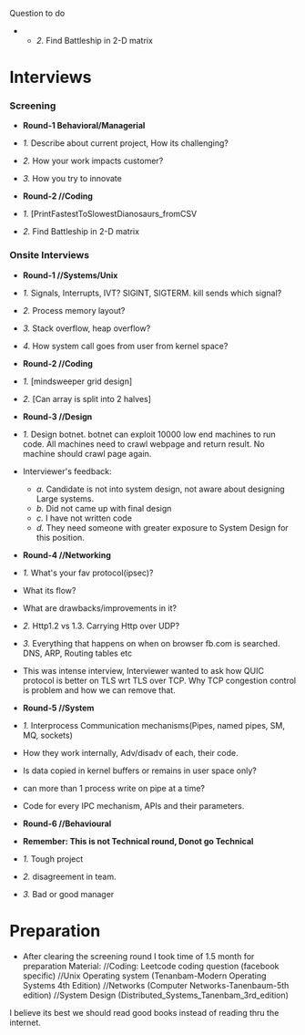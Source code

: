 
Question to do
- - *2.* Find Battleship in 2-D matrix

# Interviews
### Screening
- **Round-1 Behavioral/Managerial**
- *1.* Describe about current project, How its challenging?
- *2.* How your work impacts customer?
- *3.* How you try to innovate

- **Round-2 //Coding**
- *1.* [PrintFastestToSlowestDianosaurs_fromCSV
- *2.* Find Battleship in 2-D matrix

### Onsite Interviews
- **Round-1 //Systems/Unix**
- *1.* Signals, Interrupts, IVT? SIGINT, SIGTERM. kill sends which signal?
- *2.* Process memory layout?
- *3.* Stack overflow, heap overflow?
- *4.* How system call goes from user from kernel space?

- **Round-2 //Coding**
- *1.* [mindsweeper grid design]
- *2.* [Can array is split into 2 halves]

- **Round-3 //Design**
- *1.* Design botnet. botnet can exploit 10000 low end machines to run code. All machines need to crawl webpage and return result. No machine should crawl page again.
- Interviewer's feedback:
    - *a.* Candidate is not into system design, not aware about designing Large systems.
    - *b.* Did not came up with final design
    - *c.* I have not written code
    - *d.* They need someone with greater exposure to System Design for this position. 

- **Round-4 //Networking**
- *1.* What's your fav protocol(ipsec)?
- What its flow?
- What are drawbacks/improvements in it?
- *2.* Http1.2 vs 1.3. Carrying Http over UDP?
- *3.* Everything that happens on when on browser fb.com is searched. DNS, ARP, Routing tables etc
- This was intense interview, Interviewer wanted to ask how QUIC protocol is better on TLS wrt TLS over TCP. Why TCP congestion control is problem and how we can remove that.

- **Round-5 //System**
- *1.* Interprocess Communication mechanisms(Pipes, named pipes, SM, MQ, sockets)
- How they work internally, Adv/disadv of each, their code.
- Is data copied in kernel buffers or remains in user space only?
- can more than 1 process write on pipe at a time?
- Code for every IPC mechanism, APIs and their parameters.

- **Round-6 //Behavioural**
- **Remember: This is not Technical round, Donot go Technical**
- *1.* Tough project
- *2.* disagreement in team.
- *3.* Bad or good manager

# Preparation
- After clearing the screening round I took time of 1.5 month for preparation
Material:
//Coding: Leetcode coding question (facebook specific)
//Unix Operating system (Tenanbam-Modern Operating Systems 4th Edition)
//Networks (Computer Networks-Tanenbaum-5th edition)
//System Design (Distributed_Systems_Tanenbam_3rd_edition)

I believe its best we should read good books instead of reading thru the internet.

